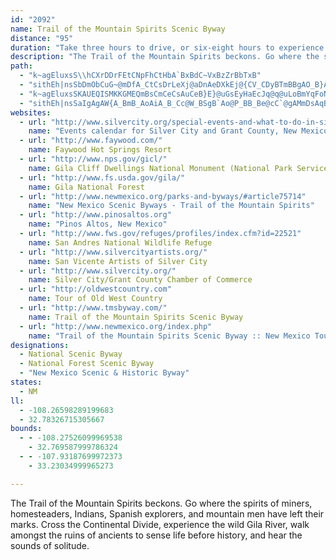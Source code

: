 ```yaml
---
id: "2092"
name: Trail of the Mountain Spirits Scenic Byway
distance: "95"
duration: "Take three hours to drive, or six-eight hours to experience this byway."
description: "The Trail of the Mountain Spirits beckons. Go where the spirits of miners, homesteaders, Indians, Spanish explorers, and mountain men have left their marks. Cross the Continental Divide, experience the wild Gila River, walk amongst the ruins of ancients to sense life before history, and hear the sounds of solitude."
path:
  - "k~agEluxsS\\hCXrDDrFEtCNpFhCtHbA`BxBdC~VxBzZrBbTxB"
  - "sithEh|nsSbDmObCuG~@mDfA_CtCsDrLeXj@aDnAeDXkEj@{CV_CDyBTmBBgAO_B}AgIHaEOwC@y@G{@y@qBOs@]s@k@k@mAuCKyATgIEsAYw@OcACkAHsAh@yAbA_Ax@e@j@{@b@wBh@aEO_CYyAIsBUmANgMSmD?yAXuBv@cBt@mEtA{DrBcY?iFUwBWo@?}CLgCBkEZcFEe@_BgCImADo@Xs@^Sb@DNPrArCZXn@FfDe@X[NeA?m@s@iBKi@MsCU}CKg@m@aAy@e@kLkBgBe@kCiAaAq@}@yASgABkAPaAdBsENqAGmAcAkES{AHeB^uB|@kCdBqBx@s@pBm@tASbE?bBq@lC_@hAJ~CbA|ANn@K^Ud@y@Le@HsCJy@Rq@^k@~MkLNe@j@{GlCee@EaEMeC{A}P?eBZ_D~@mErAuDnIiNlH{JdAkBpVkf@nEmHhBgDxAgEdAmEZsBpEgd@GkAUeAOg@sBsCOm@Dq@dJwXhBmElD_ErDgGrA{DTgA^wCXaAzEyFhFmI|E{IrAaDbEgLn@y@XYtAk@n[oAxA_@hBqAxFuF`CaDfCkHz@_Bt@e@`HmBbBmAfBsB~EcPf@aEj@aLbAmNDaCYuQUgBaAeEKaA?kAJeAf@_Bx@gAd@YpDmAtAeAzJaQf@_BxAwIXgDPcATs@l@mAhXoR|@a@zFoA`BcA\\i@Ji@OgLJq@N[p@c@bCm@j@DpAf@ZAd@WrBaCbAmCjB}Bp@i@bDiBtCsBfB_B|K}Nv@s@rBqAl@o@zAkD|AiFd@kAn@w@bD_CfBiCl@k@`BaC~GuM|@qApCuCfIqHlBmA~@Qh@?xDb@fACn@GnAe@|AeA|KqK`BgCpAiD`Wqv@rAyBnU_\\x@_@nA?dUhE~BMlGaA|Cw@`HuCtBm@jFiAhEIxAe@zMsKvAw@p@UzDw@~Ay@hCgBvFyAxJ{FjAe@pTgH~A_@rCY|ILxBSxAe@~HyDnM{ErDg@xA]nCgAvJsBpDa@jHk@fPkCvAs@vHuH~AgAhCqAlD}@dIwA~Ao@|BsAbDg@bDEvBg@p@i@rA{ArG{E`EyEjCmC`B_AvRoHn@i@nCaDlAw@`O}EjJsDbGyChAWnC?`AKvLuDfDyClEoBfGeBbF_An@WdOcKrDeBzNaCzG_DdJmBxAMrBF`Me@x@DhFj@jIzBvA?nA[rEmElB_AvA_@pAs@tPsNl^oVzPaIhBoA~@_AvC{DnRo]lw@izApIiOtBgCbd@se@xRaNrAgAj_@i_@fFmDzPmKvCmAdBYpTSjMGz@FlBf@|@j@t@~@|AnDhCrEh@d@L?^Gj@s@hCwFlBwCbCcC|FiEnAc@lA?pD|AwBhFsAfFu@lF]xG?~D\\vLZpCn@lDHfGn@xDNrBExBsAvJe@xBaC`HWxBMvBRbEtAzL?jAa@tFDhCnAbHNvB?hF_@dFyA|GwElJ}DtJkJb\\s@jDm@`GWzFHxHbAbMFnDAhDYlFe@nDiMfm@k@xDy@zJy@bFyAdFuLpZsArCuE~GmA`CiAjE]vEBpCh@~HBhNhAhSp@`JFzBKdDyAvIMlDF|D`Gdt@^hCf@|BxIpYv@hEJvC?hXN~EXtCn@~Cd@lBv@lBx@lENdD@lFRxDbDxXZxEpApy@OjFw@tEsAfDyF|Ju@zCW`DFxBZfChDzNbCjUl@jJh@x_@ZzHIrEe@dD_AfDmBdEcE~JkIzQ_AlCu@|DoB`[SrDBdAVfCt@lCl@dAtBlCp@nA^fARlADlAClAUjBc@xAqAdBuIbFw@p@uAtB}@dCQbAK~@GfDN`Cn@fChPxb@`CjDhB~AbV`LfDzBrDjDtDzE~b@tr@rGbH|QrQfFzDxx@xg@fCdB|AtAdCvDfA`Dp@zFBtCIxE[pAy@~AwCnBuAdBqAfCe@jAk@fCa@pDEnAOv]NdJRhFZxEhAbLvHjk@x@rHbA~NEVRhJMfQOfF_AlNgHr{@eKfrAqMpoCOzEkF`fAaAvV}@nPWxILzJbA`NrAtIjAdG|@hDnPxi@Jv@"
  - "k~agEluxsSKAUEQISMKKGMEQmBsCmCeCsAuCeB}E}@uGsEyHaEcJq@q@uLoBmYqFoNgDq]aJmFeAgT{C}CaAoB}AsOqOiAsBiAyDu@}A{IeLyAkAoAm@{AWeBEaJd@cRrAiCD{BEoLaAaAQqAg@aBeAaRiRcC_DiBsD}AaEy@kD_BcJsA_C_A_Asc@yVmi@yR_BOgCFoAZs@\\yGdFy@`@oB`@{AByBSyLyA{Ae@cAe@iJeGgBc@iCUyLoDyAmAwBmF_@e@oCqBmHuDy@_@m@EwHDmAM]OuIyLaIqIoBoA}BeAcFy@mEEoFc@mAZ{ClD}DbDsCdG_Cz@gEpBsExAsCjAqGtDwCfDsI`MwAdBaAx@]Ny@JyA?iAv@yBr@iBL}Ah@kBCgAl@_@ByAiA_@?cAVI^lA`E?r@I^iBXyBv@w@p@uACOxAcB|Bs@`Ba@`D@x@Lv@ILcCd@cCWo@JUR@xHEX_@l@_H`F{@dCc@JOIo@[yAgBoAq@mAY}BEe@p@El@XdC?bAWjB[fAk@xFSj@_BfCiBtFGh@NrBEdBy@jHOj@ONs@?_@c@AY`@aCB_BaAyBCsC[q@yDcDo@WcGeAwCgAsDyC_BgBo@sBc@q@eBSc@Sc@m@}BcF}EkLsDaI_@e@oBeBmEsCaC_AiEg@sA_AoByBmIoK_KyLgGqJcDkE}G_HgFgDgHuHuGaJsC_D_CmBi@SiAWoCSiAg@i@gAyAyI}A_CiBmA}DkAyAUyAq@yAgAsCkCeLiLi@w@cAsBiBuF_B}DM]YqD}A_JWg@e@m@iCaB_ByB}BkBwDmEyA_AuEgC_GsEcB_BQE]Am@LgA~@Sx@SxEi@l@o@^_Cl@gBaAsALiA`A_AjBUG_Ay@GOBuBEYc@w@UIi@CsAb@_@XENDfCOdAcA~Au@XqAV{AlB_@x@IxBEPM@{@g@q@@kBl@gBdBa@dAIdBk@l@g@dAE`ANx@\\p@p@p@r@`@PXEVyAx@[f@F~@jB`E?^wAY_DYs@LOV_@zAIbAi@z@ElCiApBu@r@aBdAuFtA{ARiAlB[x@Y^qD~@}H~FiC`@}Ad@cBx@sC~BaBjCu@t@uFfD}Ab@mEXcDr@}FfG{CpBqAbDcDxDmD|Ao@FkYyDmWmCi@qAHo@xAeDHq@d@mAt@g@lA_@jHeDx@MZQd@g@Na@Bc@Uu@i@}@iByD_@yAo@y@y@s@m@YqALc@Gq@w@kA}CNqCpBoIKWa@Yo@gD?eDIU_@KqE^i@CY_@_@uD_AeC_@Io@@}Bx@{@r@oNfU_C|CuDdBuMnJcIbE{HnEaHlB_E~@eJ`@{YrLaNfHsS`NgDdAuCr@s@Cu@OsBkAs@EiCfBmAJaBlB}@P}C?sBL_Bd@}AEyCy@sAD_@JeIdDeCRsA`@mErEaIzDwBj@[x@Cp@Qt@c@j@yABsAOuADkGlCmJdB}BS}Cy@u@EWDaBrBwAlAqMlFaGfI_@R]KUa@iByIEoCYIe@dAW~Aa@r@kF~@i@?qAe@gAMi@D_@Rs@lAUx@_@|EYvA_AP_A?kCy@AQDSbCs@?My@sCyAaDu@]IY\\mBdAsB^GHOSo@i@e@Ce@OY]QqDa@QQMg@HmCM_@IIoEBOMqBwFQMgCFBoDCm@Q_@mBeAcASo@w@EU~@wADYk@mC?q@TaAhAm@~AQBYg@eAe@[oCq@w@_@Q_@SgBOgPUkAYa@"
  - "sithEh|nsSaIgAgAW{A_BmB_AoAiA_B_Cc@W_BSgB`Ao@P_BB_Be@cC`@gAMmDsAqBQg@[e@oAOSgA_@USYg@u@eCyB_DcAy@}BgAiLuDeB_@uIIiFVs@S{@w@i@Ae@TqApBe@^iA^_@X}@hC_A|@m@EkAeA[MaFaAw@RuAn@iBBe@K}Am@a@e@_HgNi@eBy@iEe@eAcCmCs@m@i@Q_@EiCRcF|@qAC_Ec@sCz@qCAyBl@mBD_D~AsDi@i@Yu@GsBd@}BcBa@?uBj@eB?s@S{A}@e@CgB`@g@?kASsDLcC[gGYmA@eARcCPwBf@u@DwGq@mEAiCe@]g@oAsEo@q@_D{BoCyA{A_CoAkAm@gAiAsCo@Yq@q@{@sB_Be@cEoDmBMcDq@cBw@k@g@y@uAsBqBsAq@yBg@c@WcCoDGe@CmDKs@aAgB_AoAcA}@eBk@qDs@cHwDwBYmBo@eA}@}@gBk@Y_@?mAr@k@GaAkC_B_CkAsAeFkCuB_@_CVw@\\u@bAO|@IjBhAhFD~Af@hEMbBiA`DH`EOl@KN_Dx@k@ZwH`KcCd@cBlA}AdCU~@?r@r@fCIj@UVcA`@u@x@g@JeAKwD_AkC{HkHoGS]Q_AG{EUgCgAkFAq@TuCEy@_@s@sAeBo@_@c@M_DEwAFgCdB[v@[tEy@lC]p@[R}@FkC[gALm@?aEmBg@GYDUTiAfCi@V_@DmAWyB_AqL{IiBgAkJkCoAScDPcBTc@Tc@^_@r@{@xCY`@YJm@I_AgAo@k@gA_@q@B[RSd@YtBO\\SLiCDsBx@o@FsAOeA_@{IaFiCiAcCe@cCMmFgA]DUPYh@IlFSj@[Va@F_EWoA?mHv@_Pr@_@\\Kb@MdDw@jAq@`@qHdBiAd@_At@qKjLmAr@eALwAG{@_@}CwBg@EwBJqA^}AxBe@d@iClA_AJ_@EsC_CgAm@[Qm@Eo@Vo@z@E\\ZlBKl@s@\\uDx@y@^W`ABj@b@~@?l@S^s@\\}DZo@l@s@vAy@l@yHAsAOmCo@wFWgAJoE`BgBxA{AxCk@~CMnCOvA_ArDc@lA}@lAk@As@k@iAmAc@y@y@sDa@eAqDgG[Yy@Ke@RkD~Do@lAcC`HgArAiAp@aARwA?cGuAy@EeAFyAl@m@d@k@|@mBrE}@n@sC^uADqG_@sABiBTiBj@mCfAwJdFyA`@sA?cDs@uO{EsD_AkKw@cIy@aB?gARaAj@}@x@iDpEc@t@yAvDe@`Cy@lIBrEZzBnA`DfGjJb@~AXlBZlFAtCcBhLSjAo@fBsBdDoDnD_NdQmFhE}IzJeYlc@sWjh@sAlAy@Vs@PsACyA_@eFeDiOpY_MtSyAjAc@PmD^uAh@c@b@_@^cFzIiArAcCdBwAxB[bDIlLiAzMGzDZ~CjB`GVdBFlBWpB"
websites:
  - url: "http://www.silvercity.org/special-events-and-what-to-do-in-silver-city-grant-county.php"
    name: "Events calendar for Silver City and Grant County, New Mexico"
  - url: "http://www.faywood.com/"
    name: Faywood Hot Springs Resort
  - url: "http://www.nps.gov/gicl/"
    name: Gila Cliff Dwellings National Monument (National Park Service)
  - url: "http://www.fs.usda.gov/gila/"
    name: Gila National Forest
  - url: "http://www.newmexico.org/parks-and-byways/#article75714"
    name: "New Mexico Scenic Byways - Trail of the Mountain Spirits"
  - url: "http://www.pinosaltos.org"
    name: "Pinos Altos, New Mexico"
  - url: "http://www.fws.gov/refuges/profiles/index.cfm?id=22521"
    name: San Andres National Wildlife Refuge
  - url: "http://www.silvercityartists.org/"
    name: San Vicente Artists of Silver City
  - url: "http://www.silvercity.org/"
    name: Silver City/Grant County Chamber of Commerce
  - url: "http://oldwestcountry.com"
    name: Tour of Old West Country
  - url: "http://www.tmsbyway.com/"
    name: Trail of the Mountain Spirits Scenic Byway
  - url: "http://www.newmexico.org/index.php"
    name: "Trail of the Mountain Spirits Scenic Byway :: New Mexico Tourism"
designations:
  - National Scenic Byway
  - National Forest Scenic Byway
  - "New Mexico Scenic & Historic Byway"
states:
  - NM
ll:
  - -108.26598289199683
  - 32.78326715305667
bounds:
  - - -108.27526099969538
    - 32.769587999786324
  - - -107.93187699972373
    - 33.23034999965273

---
```


The Trail of the Mountain Spirits beckons. Go where the spirits of miners, homesteaders, Indians, Spanish explorers, and mountain men have left their marks. Cross the Continental Divide, experience the wild Gila River, walk amongst the ruins of ancients to sense life before history, and hear the sounds of solitude.
